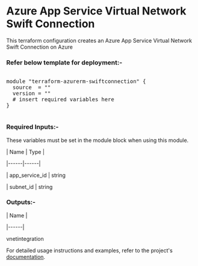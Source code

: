 # Azure App Service Virtual Network Swift Connection

This terraform configuration creates an Azure App Service Virtual Network Swift Connection on Azure

### Refer below template for deployment:-

<pre>

module "terraform-azurerm-swiftconnection" {
  source  = ""
  version = ""
  # insert required variables here
}

</pre>


### Required Inputs:-


These variables must be set in the module block when using this module.


| Name | Type |

|------|------|

| app_service_id | string

| subnet_id | string


### Outputs:-


| Name |

|------|

vnetintegration


For detailed usage instructions and examples, refer to the project's [documentation](https://registry.terraform.io/providers/hashicorp/azurerm/latest/docs/resources/app_service_virtual_network_swift_connection).
